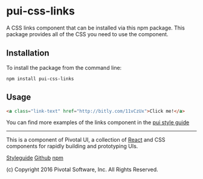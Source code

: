 # pui-css-links

A CSS links component that can be installed via this npm package.
This package provides all of the CSS you need to use the component.



## Installation

To install the package from the command line:

```
npm install pui-css-links
```

## Usage

```html
<a class="link-text" href="http://bitly.com/11vCzUx">Click me!</a>
```


You can find more examples of the links component in the [pui style guide](http://styleguide.pivotal.io/)


*****************************************

This is a component of Pivotal UI, a collection of [React](https://facebook.github.io/react/) and CSS components for rapidly building and prototyping UIs.

[Styleguide](http://styleguide.pivotal.io)
[Github](https://github.com/pivotal-cf/pivotal-ui)
[npm](https://www.npmjs.com/browse/keyword/pivotal%20ui%20modularized)

(c) Copyright 2016 Pivotal Software, Inc. All Rights Reserved.
